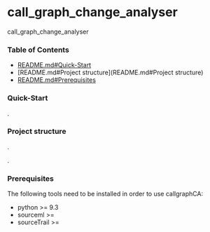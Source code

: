 # call_graph_change_analyser
call_graph_change_analyser

### Table of Contents
* [README.md#Quick-Start](README.md#Quick-Start)
* [README.md#Project structure](README.md#Project structure)
* [README.md#Prerequisites](README.md#Prerequisites)


### Quick-Start
.

### Project structure
.



















.

### Prerequisites
The following tools need to be installed in order to use callgraphCA:

 * python >= 9.3
 * sourceml >= 
 * sourceTrail >= 

